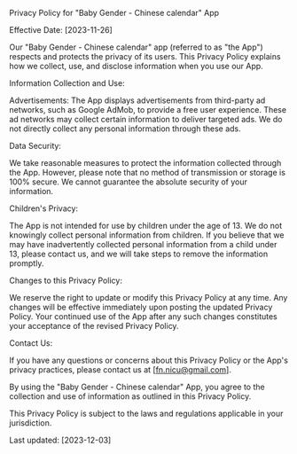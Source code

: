 Privacy Policy for "Baby Gender - Chinese calendar" App

Effective Date: [2023-11-26]

Our "Baby Gender - Chinese calendar" app (referred to as "the App") respects and protects the privacy of its users. This Privacy Policy explains how we collect, use, and disclose information when you use our App.

Information Collection and Use:

Advertisements: The App displays advertisements from third-party ad networks, such as Google AdMob, to provide a free user experience. These ad networks may collect certain information to deliver targeted ads. We do not directly collect any personal information through these ads.

Data Security:

We take reasonable measures to protect the information collected through the App. However, please note that no method of transmission or storage is 100% secure. We cannot guarantee the absolute security of your information.


Children's Privacy:

The App is not intended for use by children under the age of 13. We do not knowingly collect personal information from children. If you believe that we may have inadvertently collected personal information from a child under 13, please contact us, and we will take steps to remove the information promptly.

Changes to this Privacy Policy:

We reserve the right to update or modify this Privacy Policy at any time. Any changes will be effective immediately upon posting the updated Privacy Policy. Your continued use of the App after any such changes constitutes your acceptance of the revised Privacy Policy.

Contact Us:

If you have any questions or concerns about this Privacy Policy or the App's privacy practices, please contact us at [fn.nicu@gmail.com].

By using the "Baby Gender - Chinese calendar" App, you agree to the collection and use of information as outlined in this Privacy Policy.

This Privacy Policy is subject to the laws and regulations applicable in your jurisdiction.

Last updated: [2023-12-03]
